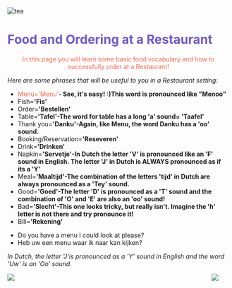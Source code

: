 
<div class="header">
  <img src="https://img.icons8.com/color/48/000000/tea--v2.png" alt="tea"/>
  <h1 style="color:SlateBlue;">Food and Ordering at a Restaurant</h1>
</div>


<p style="text-align:center;color:Tomato;">In this page you will learn some basic food vocabulary and how to successfully order at a Restaurant!</p>

<p><i> Here are some phrases that will be useful to you in a Restaurant setting:</i></p>

<ul>
  <li><font color="Tomato">Menu='Menu'</font>-<strong> See, it's easy! :)This word is pronounced like "Menoo"</strong></li>
  <li>Fish=<strong>'Fis'</strong></li>
  <li>Order=<strong>'Bestellen'</strong></li>
  <li>Table=<strong>'Tafel'-The word for table has a long 'a' sound= 'Taafel'</strong></li>
  <li>Thank you=<strong>'Danku'-Again, like Menu, the word Danku has a 'oo' sound.</strong></li>
  <li>Booking/Reservation=<strong>'Reseveren'</strong></li>
  <li>Drink=<strong>'Drinken'</strong></li>
  <li>Napkin=<strong>'Servetje'-In Dutch the letter 'V' is pronounced like an 'F' sound in English. The letter 'J' in Dutch is ALWAYS pronounced as if its a 'Y'</strong></li>
  <li>Meal=<strong>'Maaltijd'-The combination of the letters 'tijd' in Dutch are always pronounced as a 'Tey' sound.</strong></li>
  <li>Good=<strong>'Goed'-The letter 'D' is pronounced as a 'T' sound and the combination of 'O' and 'E' are also an 'oo' sound!</strong></li>
  <li>Bad=<strong>'Slecht'-This one looks tricky, but really isn't. Imagine the 'h' letter is not there and try pronounce it!</strong></li>
  <li>Bill=<strong>'Rekening'</strong></li>
  
   </ul>
  


    
 <ul>
  <li>Do you have a menu I could look at please?</li>
  <li>Heb uw een menu waar ik naar kan kijken?</li>
  </ul>
  <p><i> In Dutch, the letter 'J'is pronounced as a 'Y' sound in English and the word 'Uw' is an 'Oo' sound.</i></p>
  

 
  
 

<img src="https://img.icons8.com/color/48/000000/netherlands.png" style="float:right;margin-right:25px;"/>

<img src="https://img.icons8.com/external-icongeek26-linear-colour-icongeek26/64/000000/external-clogs-netherlands-icongeek26-linear-colour-icongeek26.png"/>


 

         




<style>
#div1 {
  font-size:48px;
}
</style>
<link rel="stylesheet" href="https://cdnjs.cloudflare.com/ajax/libs/font-awesome/4.7.0/css/font-awesome.min.css">
<body>

<div id="div1" class="fa"></div>

<script>
function hand() {
  var a;
  a = document.getElementById("div1");
  a.innerHTML = "&#xf25a;";
  setTimeout(function () {
      a.innerHTML = "&#xf256;";
    }, 500);
  setTimeout(function () {
      a.innerHTML = "&#xf259;";
    }, 1000);
  setTimeout(function () {
      a.innerHTML = "&#xf256;";
    }, 1500);
}
hand();
setInterval(hand, 2000);
</script>

 
